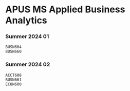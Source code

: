 # APUS MS Applied Business Analytics

###  Summer 2024 01

    BUSN604
    BUSN660

### Summer 2024 02

    ACCT608
    BUSN661
    ECON600 
